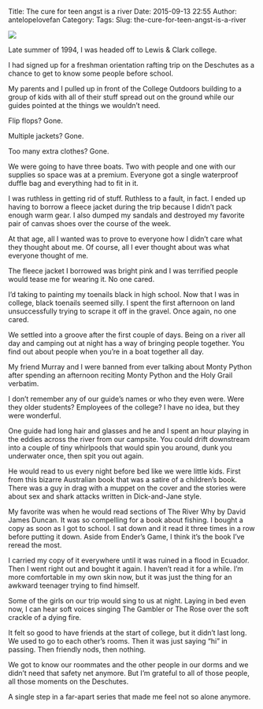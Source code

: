 Title: The cure for teen angst is a river
Date: 2015-09-13 22:55
Author: antelopelovefan
Category: 
Tags: 
Slug: the-cure-for-teen-angst-is-a-river

<img src="https://cdn-images-1.medium.com/max/600/1*L2LA8vl4ApyiISw9v3fM7Q.jpeg"  />

Late summer of 1994, I was headed off to Lewis & Clark college.

I had signed up for a freshman orientation rafting trip on the Deschutes as a chance to get to know some people before school.

My parents and I pulled up in front of the College Outdoors building to a group of kids with all of their stuff spread out on the ground while our guides pointed at the things we wouldn’t need.

Flip flops? Gone.

Multiple jackets? Gone.

Too many extra clothes? Gone.

We were going to have three boats. Two with people and one with our supplies so space was at a premium. Everyone got a single waterproof duffle bag and everything had to fit in it.

I was ruthless in getting rid of stuff. Ruthless to a fault, in fact. I ended up having to borrow a fleece jacket during the trip because I didn’t pack enough warm gear. I also dumped my sandals and destroyed my favorite pair of canvas shoes over the course of the week.

At that age, all I wanted was to prove to everyone how I didn’t care what they thought about me. Of course, all I ever thought about was what everyone thought of me.

The fleece jacket I borrowed was bright pink and I was terrified people would tease me for wearing it. No one cared.

I’d taking to painting my toenails black in high school. Now that I was in college, black toenails seemed silly. I spent the first afternoon on land unsuccessfully trying to scrape it off in the gravel. Once again, no one cared.

We settled into a groove after the first couple of days. Being on a river all day and camping out at night has a way of bringing people together. You find out about people when you’re in a boat together all day.

My friend Murray and I were banned from ever talking about Monty Python after spending an afternoon reciting Monty Python and the Holy Grail verbatim.

I don’t remember any of our guide’s names or who they even were. Were they older students? Employees of the college? I have no idea, but they were wonderful.

One guide had long hair and glasses and he and I spent an hour playing in the eddies across the river from our campsite. You could drift downstream into a couple of tiny whirlpools that would spin you around, dunk you underwater once, then spit you out again.

He would read to us every night before bed like we were little kids. First from this bizarre Australian book that was a satire of a children’s book. There was a guy in drag with a muppet on the cover and the stories were about sex and shark attacks written in Dick-and-Jane style.

My favorite was when he would read sections of The River Why by David James Duncan. It was so compelling for a book about fishing. I bought a copy as soon as I got to school. I sat down and it read it three times in a row before putting it down. Aside from Ender’s Game, I think it’s the book I’ve reread the most.

I carried my copy of it everywhere until it was ruined in a flood in Ecuador. Then I went right out and bought it again. I haven’t read it for a while. I’m more comfortable in my own skin now, but it was just the thing for an awkward teenager trying to find himself.

Some of the girls on our trip would sing to us at night. Laying in bed even now, I can hear soft voices singing The Gambler or The Rose over the soft crackle of a dying fire.

It felt so good to have friends at the start of college, but it didn’t last long. We used to go to each other’s rooms. Then it was just saying “hi” in passing. Then friendly nods, then nothing.

We got to know our roommates and the other people in our dorms and we didn’t need that safety net anymore. But I’m grateful to all of those people, all those moments on the Deschutes.

A single step in a far-apart series that made me feel not so alone anymore.

